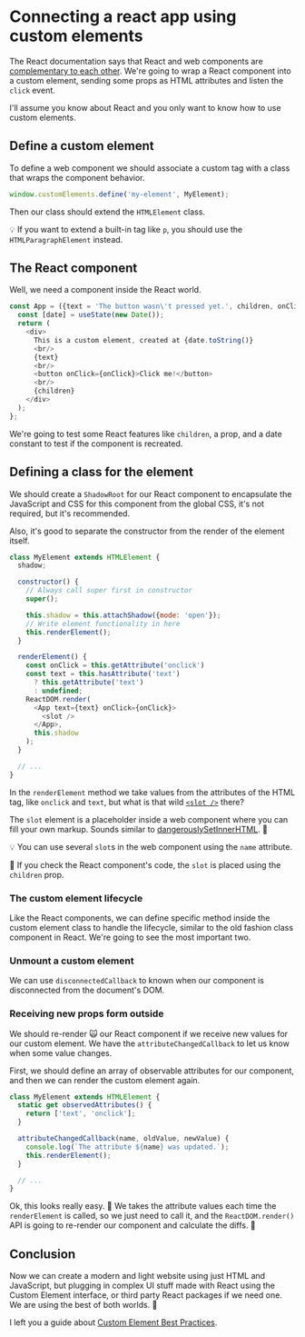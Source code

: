 # Connecting a react app using custom elements

The React documentation says that React and web components are [complementary to each other](https://reactjs.org/docs/web-components.html). We're going to wrap a React component into a custom element, sending some props as HTML attributes and listen the `click` event.

I'll assume you know about React and you only want to know how to use custom elements.

## Define a custom element

To define a web component we should associate a custom tag with a class that wraps the component behavior.

```javascript
window.customElements.define('my-element', MyElement);
```

Then our class should extend the `HTMLElement` class.

💡 If you want to extend a built-in tag like `p`, you should use the `HTMLParagraphElement` instead.

## The React component

Well, we need a component inside the React world.

```javascript
const App = ({text = 'The button wasn\'t pressed yet.', children, onClick}) => {
  const [date] = useState(new Date());
  return (
    <div>
      This is a custom element, created at {date.toString()}
      <br/>
      {text}
      <br/>
      <button onClick={onClick}>Click me!</button>
      <br/>
      {children}
    </div>
  );
};
```

We're going to test some React features like `children`, a prop, and a date constant to test if the component is recreated.

## Defining a class for the element

We should create a `ShadowRoot` for our React component to encapsulate the JavaScript and CSS for this component from the global CSS, it's not required, but it's recommended.

Also, it's good to separate the constructor from the render of the element itself.

```javascript
class MyElement extends HTMLElement {
  shadow;

  constructor() {
    // Always call super first in constructor
    super();

    this.shadow = this.attachShadow({mode: 'open'});
    // Write element functionality in here
    this.renderElement();
  }

  renderElement() {
    const onClick = this.getAttribute('onclick')
    const text = this.hasAttribute('text')
      ? this.getAttribute('text')
      : undefined;
    ReactDOM.render(
      <App text={text} onClick={onClick}>
        <slot />
      </App>,
      this.shadow
    );
  }

  // ...
}
```

In the `renderElement` method we take values from the attributes of the HTML tag, like `onclick` and `text`, but what is that wild [`<slot />`](https://developer.mozilla.org/en-US/docs/Web/HTML/Element/slot) there?

The `slot` element is a placeholder inside a web component where you can fill your own markup. Sounds similar to [dangerouslySetInnerHTML](https://reactjs.org/docs/dom-elements.html#dangerouslysetinnerhtml). 🙈

💡 You can use several `slot`s in the web component using the `name` attribute.

🧠 If you check the React component's code, the `slot` is placed using the `children` prop.

### The custom element lifecycle

Like the React components, we can define specific method inside the custom element class to handle the lifecycle, similar to the old fashion class component in React. We're going to see the most important two.

### Unmount a custom element

We can use `disconnectedCallback` to known when our component is disconnected from the document's DOM.

### Receiving new props form outside

We should re-render 🙀 our React component if we receive new values for our custom element. We have the `attributeChangedCallback` to let us know when some value changes.

First, we should define an array of observable attributes for our component, and then we can render the custom element again.

```javascript
class MyElement extends HTMLElement {
  static get observedAttributes() {
    return ['text', 'onclick'];
  }

  attributeChangedCallback(name, oldValue, newValue) {
    console.log(`The attribute ${name} was updated.`);
    this.renderElement();
  }

  // ...
}
```

Ok, this looks really easy. 🤔 We takes the attribute values each time the `renderElement` is called, so we just need to call it, and the `ReactDOM.render()` API is going to re-render our component and calculate the diffs. 🍰

## Conclusion

Now we can create a modern and light website using just HTML and JavaScript, but plugging in complex UI stuff made with React using the Custom Element interface, or third party React packages if we need one. We are using the best of both worlds. 🎸

I left you a guide about [Custom Element Best Practices](https://developers.google.com/web/fundamentals/web-components/best-practices).
